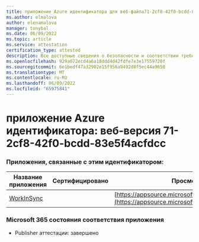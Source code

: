 ```yaml
---
title: приложение Azure идентификатора для веб-файла71-2cf8-42f0-bcdd-83e5f4acfdcc
ms.author: elmalova
author: elenamalova
manager: tonybal
ms.date: 06/09/2022
ms.topic: article
ms.service: attestation
certification_type: attested
description: Все доступные сведения о безопасности и соответствии требованиям для веб-приложения microsoftbfc71-2cf8-42f0-bcdd-83e5f4acfdcc.
ms.openlocfilehash: 929a072ecd4a6a18ddd4d42fdfe7e3e17559720f
ms.sourcegitcommit: 6e1bedf47a32902e15f956a9492d8f5ec44a9650
ms.translationtype: MT
ms.contentlocale: ru-RU
ms.lasthandoff: 06/09/2022
ms.locfileid: "65975841"
---
```

# <a name="azure-app-id-fdabfc71-2cf8-42f0-bcdd-83e5f4acfdcc"></a>приложение Azure идентификатора: веб-версия 71-2cf8-42f0-bcdd-83e5f4acfdcc


### <a name="apps-associated-with-this-id"></a>Приложения, связанные с этим идентификатором:
| **Название приложения** | **Сертифицировано** | **Просмотр в AppSource** |
|--------------|---------------|-----------------------|
| [WorkInSync](../forward/WA200002974.md) |  | [https://appsource.microsoft.com/product/office/WA200002974](https://appsource.microsoft.com/product/office/WA200002974) |

### <a name="microsoft-365-app-compliance-status"></a>Microsoft 365 состояния соответствия приложения
- Publisher аттестации: завершено
